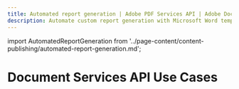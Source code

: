 ```yaml
---
title: Automated report generation | Adobe PDF Services API | Adobe Document Services
description: Automate custom report generation with Microsoft Word templates and your dynamic data. Our PDF Services API helps you create, convert, OCR PDFs and more. Free 6-month trial. Learn more today.
---
```


import AutomatedReportGeneration from '../page-content/content-publishing/automated-report-generation.md';


<Hero slots="heading" variant="fullwidth" theme="dark"  customLayout className="herobgImage"/>

# Document Services API Use Cases


<MenuWrapperComponent  slots="content"  repeat="1" theme="lightest"/>

<AutomatedReportGeneration />